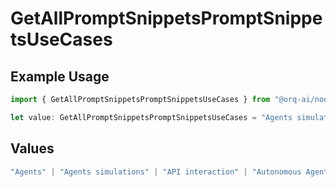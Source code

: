 # GetAllPromptSnippetsPromptSnippetsUseCases

## Example Usage

```typescript
import { GetAllPromptSnippetsPromptSnippetsUseCases } from "@orq-ai/node/models/operations";

let value: GetAllPromptSnippetsPromptSnippetsUseCases = "Agents simulations";
```

## Values

```typescript
"Agents" | "Agents simulations" | "API interaction" | "Autonomous Agents" | "Chatbots" | "Classification" | "Code understanding" | "Code writing" | "Documents QA" | "Conversation" | "Extraction" | "Multi-modal" | "Self-checking" | "SQL" | "Summarization" | "Tagging"
```